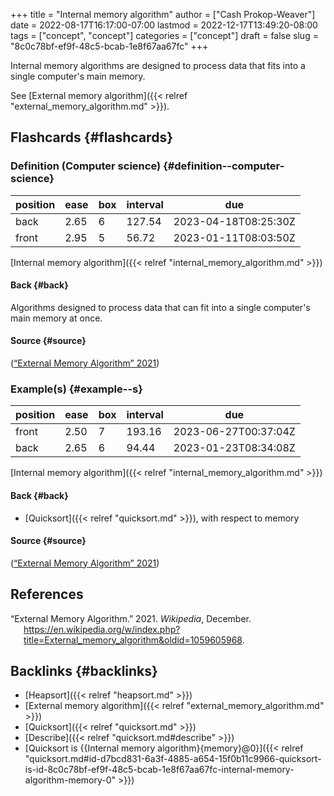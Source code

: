 +++
title = "Internal memory algorithm"
author = ["Cash Prokop-Weaver"]
date = 2022-08-17T16:17:00-07:00
lastmod = 2022-12-17T13:49:20-08:00
tags = ["concept", "concept"]
categories = ["concept"]
draft = false
slug = "8c0c78bf-ef9f-48c5-bcab-1e8f67aa67fc"
+++

Internal memory algorithms are designed to process data that fits into a single computer's main memory.

See [External memory algorithm]({{< relref "external_memory_algorithm.md" >}}).


## Flashcards {#flashcards}


### Definition (Computer science) {#definition--computer-science}

| position | ease | box | interval | due                  |
|----------|------|-----|----------|----------------------|
| back     | 2.65 | 6   | 127.54   | 2023-04-18T08:25:30Z |
| front    | 2.95 | 5   | 56.72    | 2023-01-11T08:03:50Z |

[Internal memory algorithm]({{< relref "internal_memory_algorithm.md" >}})


#### Back {#back}

Algorithms designed to process data that can fit into a single computer's main memory at once.


#### Source {#source}

(<a href="#citeproc_bib_item_1">“External Memory Algorithm” 2021</a>)


### Example(s) {#example--s}

| position | ease | box | interval | due                  |
|----------|------|-----|----------|----------------------|
| front    | 2.50 | 7   | 193.16   | 2023-06-27T00:37:04Z |
| back     | 2.65 | 6   | 94.44    | 2023-01-23T08:34:08Z |

[Internal memory algorithm]({{< relref "internal_memory_algorithm.md" >}})


#### Back {#back}

-   [Quicksort]({{< relref "quicksort.md" >}}), with respect to memory


#### Source {#source}

(<a href="#citeproc_bib_item_1">“External Memory Algorithm” 2021</a>)

## References

<style>.csl-entry{text-indent: -1.5em; margin-left: 1.5em;}</style><div class="csl-bib-body">
  <div class="csl-entry"><a id="citeproc_bib_item_1"></a>“External Memory Algorithm.” 2021. <i>Wikipedia</i>, December. <a href="https://en.wikipedia.org/w/index.php?title=External_memory_algorithm&oldid=1059605968">https://en.wikipedia.org/w/index.php?title=External_memory_algorithm&#38;oldid=1059605968</a>.</div>
</div>


## Backlinks {#backlinks}

-   [Heapsort]({{< relref "heapsort.md" >}})
-   [External memory algorithm]({{< relref "external_memory_algorithm.md" >}})
-   [Quicksort]({{< relref "quicksort.md" >}})
-   [Describe]({{< relref "quicksort.md#describe" >}})
-   [Quicksort is {{Internal memory algorithm}{memory}@0}]({{< relref "quicksort.md#id-d7bcd831-6a3f-4885-a654-15f0b11c9966-quicksort-is-id-8c0c78bf-ef9f-48c5-bcab-1e8f67aa67fc-internal-memory-algorithm-memory-0" >}})
